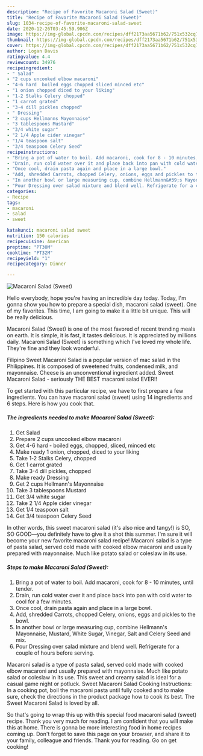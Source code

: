 ```yaml
---
description: "Recipe of Favorite Macaroni Salad (Sweet)"
title: "Recipe of Favorite Macaroni Salad (Sweet)"
slug: 1034-recipe-of-favorite-macaroni-salad-sweet
date: 2020-12-26T03:45:59.906Z
image: https://img-global.cpcdn.com/recipes/dff2173aa5671b62/751x532cq70/macaroni-salad-sweet-recipe-main-photo.jpg
thumbnail: https://img-global.cpcdn.com/recipes/dff2173aa5671b62/751x532cq70/macaroni-salad-sweet-recipe-main-photo.jpg
cover: https://img-global.cpcdn.com/recipes/dff2173aa5671b62/751x532cq70/macaroni-salad-sweet-recipe-main-photo.jpg
author: Logan Davis
ratingvalue: 4.4
reviewcount: 34976
recipeingredient:
- " Salad"
- "2 cups uncooked elbow macaroni"
- "4-6 hard  boiled eggs chopped sliced minced etc"
- "1 onion chopped diced to your liking"
- "1-2 Stalks Celery chopped"
- "1 carrot grated"
- "3-4 dill pickles chopped"
- " Dressing"
- "2 cups Hellmanns Mayonnaise"
- "3 tablespoons Mustard"
- "3/4 white sugar"
- "2 1/4 Apple cider vinegar"
- "1/4 teaspoon salt"
- "3/4 teaspoon Celery Seed"
recipeinstructions:
- "Bring a pot of water to boil. Add macaroni, cook for 8 - 10 minutes, until tender."
- "Drain, run cold water over it and place back into pan with cold water to cool for a few minutes."
- "Once cool, drain pasta again and place in a large bowl."
- "Add, shredded Carrots, chopped Celery, onions, eggs and pickles to the bowl."
- "In another bowl or large measuring cup, combine Hellmann&#39;s Mayonnaise, Mustard, White Sugar, Vinegar, Salt and Celery Seed and mix."
- "Pour Dressing over salad mixture and blend well. Refrigerate for a couple of hours before serving."
categories:
- Recipe
tags:
- macaroni
- salad
- sweet

katakunci: macaroni salad sweet 
nutrition: 150 calories
recipecuisine: American
preptime: "PT30M"
cooktime: "PT32M"
recipeyield: "1"
recipecategory: Dinner

---
```



![Macaroni Salad (Sweet)](https://img-global.cpcdn.com/recipes/dff2173aa5671b62/751x532cq70/macaroni-salad-sweet-recipe-main-photo.jpg)

Hello everybody, hope you're having an incredible day today. Today, I'm gonna show you how to prepare a special dish, macaroni salad (sweet). One of my favorites. This time, I am going to make it a little bit unique. This will be really delicious.

Macaroni Salad (Sweet) is one of the most favored of recent trending meals on earth. It is simple, it is fast, it tastes delicious. It is appreciated by millions daily. Macaroni Salad (Sweet) is something which I've loved my whole life. They're fine and they look wonderful.

Filipino Sweet Macaroni Salad is a popular version of mac salad in the Philippines. It is composed of sweetened fruits, condensed milk, and mayonnaise. Cheese is an unconventional ingredient added. Sweet Macaroni Salad - seriously THE BEST macaroni salad EVER!!


To get started with this particular recipe, we have to first prepare a few ingredients. You can have macaroni salad (sweet) using 14 ingredients and 6 steps. Here is how you cook that.

<!--inarticleads1-->

##### The ingredients needed to make Macaroni Salad (Sweet):

1. Get  Salad
1. Prepare 2 cups uncooked elbow macaroni
1. Get 4-6 hard - boiled eggs, chopped, sliced, minced etc
1. Make ready 1 onion, chopped, diced to your liking
1. Take 1-2 Stalks Celery, chopped
1. Get 1 carrot grated
1. Take 3-4 dill pickles, chopped
1. Make ready  Dressing
1. Get 2 cups Hellmann&#39;s Mayonnaise
1. Take 3 tablespoons Mustard
1. Get 3/4 white sugar
1. Take 2 1/4 Apple cider vinegar
1. Get 1/4 teaspoon salt
1. Get 3/4 teaspoon Celery Seed


In other words, this sweet macaroni salad (it&#39;s also nice and tangy!) is SO, SO GOOD—you definitely have to give it a shot this summer. I&#39;m sure it will become your new favorite macaroni salad recipe! Macaroni salad is a type of pasta salad, served cold made with cooked elbow macaroni and usually prepared with mayonnaise. Much like potato salad or coleslaw in its use. 

<!--inarticleads2-->

##### Steps to make Macaroni Salad (Sweet):

1. Bring a pot of water to boil. Add macaroni, cook for 8 - 10 minutes, until tender.
1. Drain, run cold water over it and place back into pan with cold water to cool for a few minutes.
1. Once cool, drain pasta again and place in a large bowl.
1. Add, shredded Carrots, chopped Celery, onions, eggs and pickles to the bowl.
1. In another bowl or large measuring cup, combine Hellmann&#39;s Mayonnaise, Mustard, White Sugar, Vinegar, Salt and Celery Seed and mix.
1. Pour Dressing over salad mixture and blend well. Refrigerate for a couple of hours before serving.


Macaroni salad is a type of pasta salad, served cold made with cooked elbow macaroni and usually prepared with mayonnaise. Much like potato salad or coleslaw in its use. This sweet and creamy salad is ideal for a casual game night or potluck. Sweet Macaroni Salad Cooking Instructions: In a cooking pot, boil the macaroni pasta until fully cooked and to make sure, check the directions in the product package how to cook its best. The Sweet Macaroni Salad is loved by all. 

So that's going to wrap this up with this special food macaroni salad (sweet) recipe. Thank you very much for reading. I am confident that you will make this at home. There is gonna be more interesting food in home recipes coming up. Don't forget to save this page on your browser, and share it to your family, colleague and friends. Thank you for reading. Go on get cooking!
